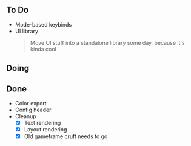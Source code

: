 ## To Do

- Mode-based keybinds
- UI library
    > Move UI stuff into a standalone library some day, because it's kinda cool

## Doing


## Done

- Color export
- Config header
- Cleanup
    * [x] Text rendering
    * [x] Layout rendering
    * [x] Old gameframe cruft needs to go
